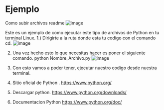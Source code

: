 # Ejemplo
Como subir archivos readme
![image](https://github.com/OrlandoUrbanoTrejov/Ejemplo/assets/91504341/758ec771-3dc5-47e3-990e-27924ce05200)


Este es un ejemplo de como ejecutar este tipo de archivos de Python en tu terminal Linux.
1.) Dirigirte a la ruta donde esta tu codigo con el comando cd.
![image](https://github.com/OrlandoUrbanoTrejov/Ejemplo/assets/91504341/2a9d1e57-7038-41e6-8a77-5b0bf5ef812f)

2) Una vez hecho esto lo que necesitas hacer es poner el siguiente comando.
  python Nombre_Archivo.py
![image](https://github.com/OrlandoUrbanoTrejov/Ejemplo/assets/91504341/2659f7ac-a990-4a6f-acc1-b8787bf38a0f)

4) Con esto vamos a poder tener, ejecutar nuestro codigo desde nuestra terminal.

5) Sitio oficial de Python .
  https://www.python.org/

7) Descargar python.
  https://www.python.org/downloads/
8) Documentacion Python
   https://www.python.org/doc/ 

